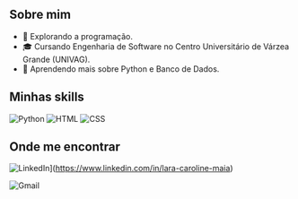 ## **Sobre mim**
- 🤔 Explorando a programação.
- 🎓 Cursando Engenharia de Software no Centro Universitário de Várzea Grande (UNIVAG).
- 🌱 Aprendendo mais sobre Python e Banco de Dados.

## **Minhas skills**
![Python](https://img.shields.io/badge/-Python-333333?style=flat&logo=Python&logoColor=white)
![HTML](https://img.shields.io/badge/-HTML-333333?style=flat&logo=HTML5&logoColor=E34F26)
![CSS](https://img.shields.io/badge/-CSS-333333?style=flat&logo=CSS3&logoColor=1572B6)

## **Onde me encontrar**
![LinkedIn](https://img.shields.io/badge/-LinkedIn-0A66C2?style=flat-square&logo=Linkedin&logoColor=white)](https://www.linkedin.com/in/lara-caroline-maia)

![Gmail](https://img.shields.io/badge/-laracarolinemaya@email.com-006bed?style=flat-square&logo=Gmail&logoColor=white)